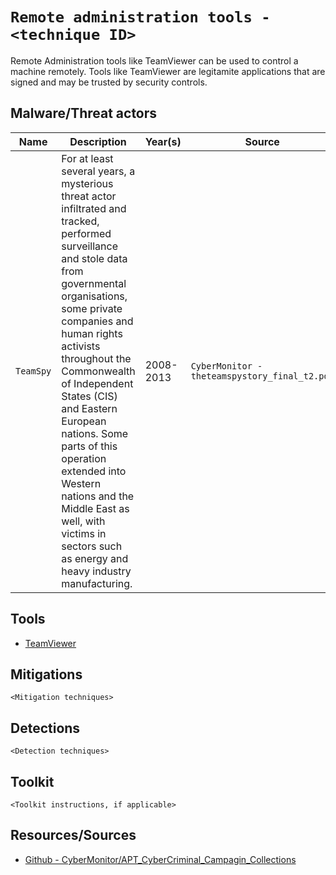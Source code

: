 # `Remote administration tools - <technique ID>`

Remote Administration tools like TeamViewer can be used to control a machine remotely. Tools like TeamViewer are legitamite applications that are signed and may be trusted by security controls.

## Malware/Threat actors

| Name | Description | Year(s) | Source |
| --- | --- | --- | -- |
| `TeamSpy` | For at least several years, a mysterious threat actor infiltrated and tracked, performed surveillance and stole data from governmental organisations, some private companies and human rights activists throughout the Commonwealth of Independent States (CIS) and Eastern European nations. Some parts of this operation extended into Western nations and the Middle East as well, with victims in sectors such as energy and heavy industry manufacturing. | 2008-2013 |  `CyberMonitor - theteamspystory_final_t2.pdf` |

## Tools

* [TeamViewer](https://www.teamviewer.com/en-us/)

## Mitigations

`<Mitigation techniques>`

## Detections

`<Detection techniques>`

## Toolkit

`<Toolkit instructions, if applicable>`

## Resources/Sources

* [Github - CyberMonitor/APT_CyberCriminal_Campagin_Collections](https://github.com/CyberMonitor/APT_CyberCriminal_Campagin_Collections)